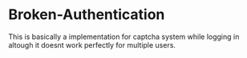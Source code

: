 # Broken-Authentication

This is basically a implementation for captcha system while logging in altough it doesnt work perfectly for multiple users.

